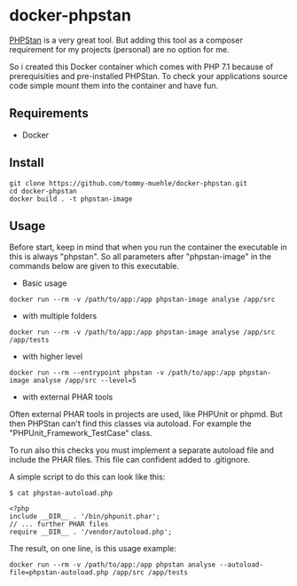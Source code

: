 # docker-phpstan

[PHPStan](https://github.com/phpstan/phpstan) is a very great tool. 
But adding this tool as a composer requirement for my projects (personal) are no option for me. 

So i created this Docker container which comes with PHP 7.1 because of prerequisities and pre-installed PHPStan. 
To check your applications source code simple mount them into the container and have fun.

## Requirements

* Docker

## Install

```
git clone https://github.com/tommy-muehle/docker-phpstan.git
cd docker-phpstan
docker build . -t phpstan-image
```

## Usage

Before start, keep in mind that when you run the container the executable in this 
is always "phpstan". So all parameters after "phpstan-image" in the commands below are given to this executable.

* Basic usage

```
docker run --rm -v /path/to/app:/app phpstan-image analyse /app/src
```

* with multiple folders

```
docker run --rm -v /path/to/app:/app phpstan-image analyse /app/src /app/tests
```

* with higher level

```
docker run --rm --entrypoint phpstan -v /path/to/app:/app phpstan-image analyse /app/src --level=5
```

* with external PHAR tools

Often external PHAR tools in projects are used, like PHPUnit or phpmd.
But then PHPStan can't find this classes via autoload. For example 
the "PHPUnit_Framework_TestCase" class. 

To run also this checks you must implement a separate autoload file and 
include the PHAR files. This file can confident added to .gitignore.

A simple script to do this can look like this:

```
$ cat phpstan-autoload.php 

<?php
include __DIR__ . '/bin/phpunit.phar';
// ... further PHAR files
require __DIR__ . '/vendor/autoload.php';
```

The result, on one line, is this usage example:

```
docker run --rm -v /path/to/app:/app phpstan analyse --autoload-file=phpstan-autoload.php /app/src /app/tests
```
